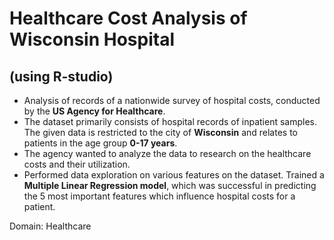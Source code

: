 # Healthcare Cost Analysis of Wisconsin Hospital
## (using R-studio)
  * Analysis of records of a nationwide survey of hospital costs, conducted by the **US Agency for Healthcare**.
  * The dataset primarily consists of hospital records of inpatient samples. The given data is restricted to the city of **Wisconsin** and relates to patients in the age group **0-17 years**.
  * The agency wanted to analyze the data to research on the healthcare costs and their utilization.
  * Performed data exploration on various features on the dataset. Trained a **Multiple Linear Regression model**, which was successful in predicting the 5 most important features which influence hospital costs for a patient.

Domain: Healthcare

